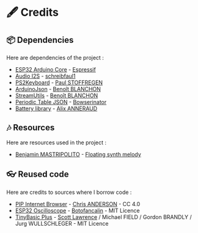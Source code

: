 # 🖋️ Credits

## 📦 Dependencies

Here are dependencies of the project :

- [ESP32 Arduino Core](https://github.com/espressif/arduino-esp32>) - [Espressif](https://github.com/espressif/)
- [Audio I2S](https://github.com/schreibfaul1/ESP32-audioI2S>) - [schreibfaul1](https://github.com/schreibfaul1)
- [PS2Keyboard](https://github.com/PaulStoffregen/PS2Keyboard) - [Paul STOFFREGEN](https://github.com/PaulStoffregen/)
- [ArduinoJson](https://github.com/bblanchon/ArduinoJson) - [Benoît BLANCHON](https://github.com/bblanchon/)
- [StreamUtils](https://github.com/bblanchon/ArduinoStreamUtils) - [Benoît BLANCHON](https://github.com/bblanchon/)
- [Periodic Table JSON](https://github.com/Bowserinator/Periodic-Table-JSON) - [Bowserinator](https://github.com/Bowserinator/)
- [Battery library](https://github.com/AlixANNERAUD/Battery-Library) - [Alix ANNERAUD](https://github.com/AlixANNERAUD/)
  
## 🎶 Resources

Here are resources used in the project :

- [Benjamin MASTRIPOLITO](https://benpm.github.io>) - [Floating synth melody](https://freeSound.org/people/Lemoncreme/sounds/231578)
  
## 👓 Reused code

Here are credits to sources where I borrow code :

- [PIP Internet Browser](https://github.com/zigwart/PIP-Arduino-Web-Browser) - [Chris ANDERSON](https://github.com/zigwart/) - CC 4.0
- [ESP32 Oscilloscope](https://github.com/botofancalin/M5Stack-ESP32-Oscilloscope) - [Botofancalin](https://github.com/botofancalin/) - MIT Licence
- [TinyBasic Plus](https://github.com/BleuLlama/TinyBasicPlus) - [Scott Lawrence](https://github.com/BleuLlama) / Michael FIELD / Gordon BRANDLY / Jurg WULLSCHLEGER - MIT Licence